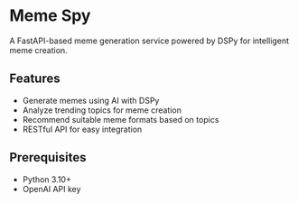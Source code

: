 # Meme Spy
A FastAPI-based meme generation service powered by DSPy for intelligent meme creation.

## Features

- Generate memes using AI with DSPy
- Analyze trending topics for meme creation
- Recommend suitable meme formats based on topics
- RESTful API for easy integration

## Prerequisites

- Python 3.10+
- OpenAI API key
